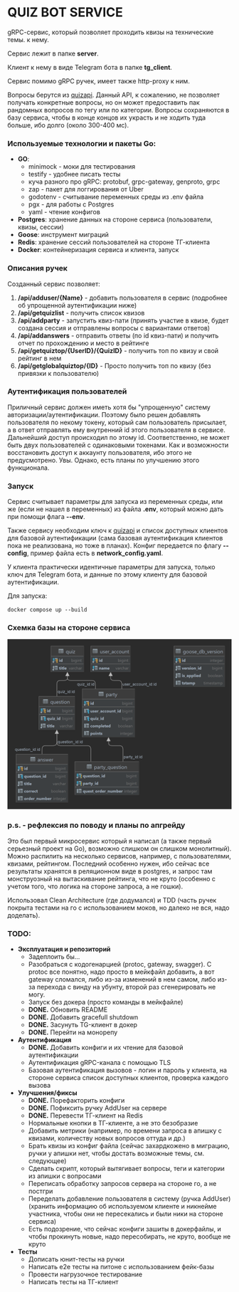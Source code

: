 # QUIZ BOT SERVICE

gRPC-cервис, который позволяет проходить квизы на технические темы. к нему.

Сервис лежит в папке **server**.

Клиент к нему в виде Telegram бота в папке **tg_client**.

Сервис помимо gRPC ручек, имеет также http-proxy к ним.

Вопросы берутся из [quizapi](https://quizapi.io/). Данный API, к сожалению, не позволяет получать конкретные вопросы, но он может предоставить пак рандомных вопросов по тегу или по категории. Вопросы сохраняются в базу сервиса, чтобы в конце концов их украсть и не ходить туда больше, ибо долго (около 300-400 мс).

### Используемые технологии и пакеты Go:
* **GO**:
  * minimock - моки для тестирования
  * testify - удобнее писать тесты
  * куча разного про gRPC: protobuf, grpc-gateway, genproto, grpc
  * zap - пакет для логгирования от Uber
  * godotenv - считывание переменных среды из .env файла
  * pgx - для работы с Postgres
  * yaml - чтение конфигов
* **Postgres**: хранение данных на стороне сервиса (пользователи, квизы, сессии)
* **Goose**: инструмент миграций
* **Redis**: хранение сессий пользователей на стороне ТГ-клиента
* **Docker**: контейнеризация сервиса и клиента, запуск

### Описания ручек

Созданный сервис позволяет:
1. **/api/adduser/{Name}** - добавить пользователя в сервис (подробнее об упрощенной аутентификации ниже)
2. **/api/getquizlist** - получить список квизов
3. **/api/addparty** - запустить квиз-пати (принять участие в квизе, будет создана сессия и отправлены вопросы с вариантами ответов)
4. **/api/addanswers** - отправить ответы (по id квиз-пати) и получить отчет по прохождению и место в рейтинге
5. **/api/getquiztop/{UserID}/{QuizID}** - получить топ по квизу и свой рейтинг в нем
6. **/api/getglobalquiztop/{ID}** - Просто получить топ по квизу (без привязки к пользователю)

### Аутентификация пользователей

Приличный сервис должен иметь хотя бы "упрощенную"
систему авторизации/аутентификации. Поэтому было решен
добавлять пользователя по некому токену, который сам
пользователь присылает, а в ответ отправлять ему
внутренний id этого пользователя в сервисе.
Дальнейший доступ происходил по этому id.
Соответственно, не может быть двух пользователей
с одинаковыми токенами. Как и возможности восстановить
доступ к аккаунту пользователя, ибо этого не предусмотрено.
Увы. Однако, есть планы по улучшению этого функционала.

### Запуск

Сервис считывает параметры для запуска из переменных среды,
или же (если не нашел в переменных) из файла **.env**,
который можно дать при помощи флага **--env**.

Также сервису необходим ключ к [quizapi](https://quizapi.io/)
и список доступных клиентов для базовой аутентификации
(сама базовая аутентификация клиентов пока не реализована, но тоже в планах).
Конфиг передается по флагу **--config**, пример файла есть
в **network_config.yaml**.

У клиента практически идентичные параметры для запуска, только
ключ для Telegram бота, и данные по этому клиенту для базовой аутентификации.

Для запуска:

```
docker compose up --build
```

### Схемка базы на стороне сервиса

![Схема БД](schema.png)

### p.s. - рефлексия по поводу и планы по апгрейду

Это был первый микросервис который я написал (а также первый серьезный
проект на Go), возможно слишком он слишком монолитный). Можно распилить
на несколько сервисов, например, с пользователями, квизами, рейтингом.
Последний особенно нужен, ибо сейчас все результаты хранятся в реляционном
виде в postgres, и запрос там монструозный на вытаскивание рейтинга,
что не круто (особенно с учетом того, что логика на стороне запроса,
а не гошки).

Использовал Clean Architecture (где додумался) и TDD (часть ручек покрыта
тестами на го с использованием моков, но далеко не вся, надо доделать).

### TODO:
* **Эксплуатация и репозиторий**
    * Задеплоить бы...
    * Разобраться с кодогенарцией (protoc, gateway, swagger). С protoc все понятно, надо просто в мейкфайл добавить, а вот gateway сломался, либо из-за изменений в нем самом, либо из-за перехода с винду на убунту, второй раз сгенерировать не могу.
    * Запуск без докера (просто команды в мейкфайле)
    * **DONE.** Обновить README
    * **DONE.** Добавить gracefull shutdown
    * **DONE.** Засунуть TG-клиент в докер
    * **DONE.** Перейти на монорепу
* **Аутентификация**
    * **DONE.** Добавить конфиги и их чтение для базовой аутентификации
    * Аутентификация gRPC-канала с помощью TLS
    * Базовая аутентификация вызовов - логин и пароль у клиента, на стороне сервиса список доступных клиентов, проверка каждого вызова
* **Улучшения/фиксы**
    * **DONE.** Порефакторить конфиги
    * **DONE.** Пофиксить ручку AddUser на сервере
    * **DONE.** Перевести ТГ-клиент на Redis
    * Нормальные кнопки в ТГ-клиенте, а не это безобразие
    * Добавить метрики (например, по времени запроса в апишку с квизами, количеству новых вопросов оттуда и др.)
    * Брать квизы из конфиг файла (сейчас захардкожено в миграцию, ручки у апишки нет, чтобы достать возможные темы, см. следующее)
    * Сделать скрипт, который вытягивает вопросы, теги и категории из апишки с вопросами
    * Переписать обработку запросов сервера на стороне го, а не постгри
    * Переделать добавление пользователя в систему (ручка AddUser) (хранить информацию об используемом клиенте и никнейме участника, чтобы они не пересекались и были ники на стороне сервиса)
    * Есть подозрение, что сейчас конфиги зашиты в докерфайлы, и чтобы прокинуть новые, надо пересобирать, не круто, вообще не круто
* **Тесты**
    * Дописать юнит-тесты на ручки
    * Написать e2e тесты на питоне с использованием фейк-базы
    * Провести нагрузочное тестирование
    * Написать тесты на ТГ-клиент
